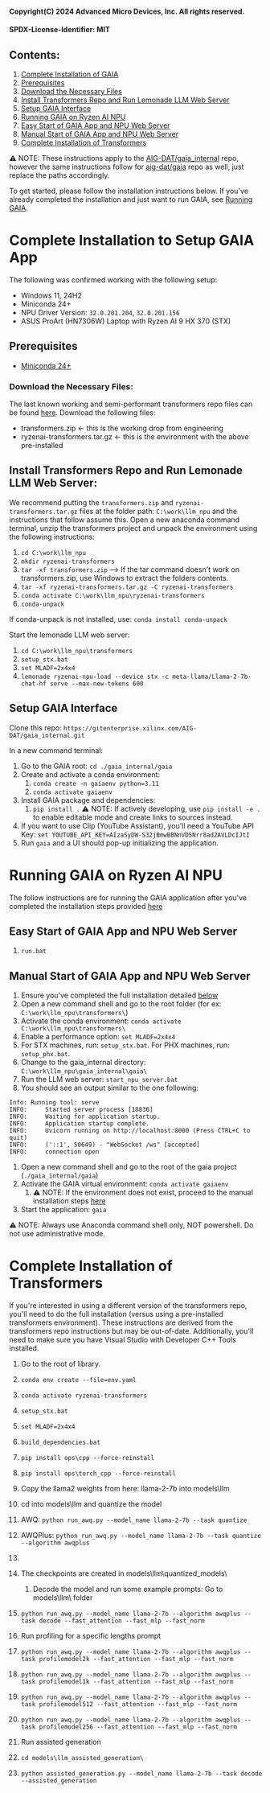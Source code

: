 #### Copyright(C) 2024 Advanced Micro Devices, Inc. All rights reserved.
#### SPDX-License-Identifier: MIT

## Contents:

1. [Complete Installation of GAIA](#complete-installation-to-setup-gaia-app)
1. [Prerequisites](#prerequisites)
1. [Download the Necessary Files](#download-the-necessary-files)
1. [Install Transformers Repo and Run Lemonade LLM Web Server](#install-transformers-repo-and-run-lemonade-llm-web-server)
1. [Setup GAIA Interface](#setup-gaia-interface)
1. [Running GAIA on Ryzen AI NPU](#running-gaia-on-ryzen-ai-npu)
1. [Easy Start of GAIA App and NPU Web Server](#easy-start-of-gaia-app-and-npu-web-server)
1. [Manual Start of GAIA App and NPU Web Server](#manual-start-of-gaia-app-and-npu-web-server)
1. [Complete Installation of Transformers](#complete-installation-of-transformers)

⚠️ NOTE: These instructions apply to the [AIG-DAT/gaia_internal](https://gitenterprise.xilinx.com/AIG-DAT/gaia_internal.git) repo, however the same instructions follow for [aig-dat/gaia](https://github.com/aigdat/gaia.git) repo as well, just replace the paths accordingly.

To get started, please follow the installation instructions below. If you've already completed the installation and just want to run GAIA, see [Running GAIA](#running-gaia-on-ryzen-ai-npu).

# Complete Installation to Setup GAIA App

The following was confirmed working with the following setup:

* Windows 11, 24H2
* Miniconda 24+
* NPU Driver Version: `32.0.201.204`, `32.0.201.156`
* ASUS ProArt (HN7306W) Laptop with Ryzen AI 9 HX 370 (STX)

## Prerequisites

* [Miniconda 24+](https://docs.anaconda.com/free/miniconda/)

### Download the Necessary Files:
The last known working and semi-performant transformers repo files can be found [here](https://amdcloud.sharepoint.com/:f:/s/AIM/Ent2aChXKxJEhii0rtLp76QBJesG90InAgdI0Vmco8-puw?e=ph8WiF). Download the following files:

* transformers.zip <- this is the working drop from engineering
* ryzenai-transformers.tar.gz <- this is the environment with the above pre-installed

## Install Transformers Repo and Run Lemonade LLM Web Server:

We recommend putting the `transformers.zip` and `ryzenai-transformers.tar.gz` files at the folder path: `C:\work\llm_npu` and the instructions that follow assume this.
Open a new anaconda command terminal, unzip the transformers project and unpack the environment using the following instructions:

1. `cd C:\work\llm_npu`
1. `mkdir ryzenai-transformers`
1. `tar -xf transformers.zip`  --> If the tar command doesn't work on transformers.zip, use Windows to extract the folders contents.
1. `tar -xf ryzenai-transformers.tar.gz -C ryzenai-transformers`
1. `conda activate C:\work\llm_npu\ryzenai-transformers`
1. `conda-unpack`

If conda-unpack is not installed, use: `conda install conda-unpack`

Start the lemonade LLM web server:

1. `cd C:\work\llm_npu\transformers`
1. `setup_stx.bat`
1. `set MLADF=2x4x4`
1. `lemonade ryzenai-npu-load --device stx -c meta-llama/Llama-2-7b-chat-hf serve --max-new-tokens 600`

## Setup GAIA Interface

Clone this repo:
`https://gitenterprise.xilinx.com/AIG-DAT/gaia_internal.git`

In a new command terminal:

1. Go to the GAIA root: `cd ./gaia_internal/gaia`
1. Create and activate a conda environment:
    1. `conda create -n gaiaenv python=3.11`
    1. `conda activate gaiaenv`
1. Install GAIA package and dependencies:
    1. `pip install .`
    ⚠️ NOTE: If actively developing, use `pip install -e .` to enable editable mode and create links to sources instead.
1. If you want to use Clip (YouTube Assistant), you'll need a YouTube API Key:
`set YOUTUBE_API_KEY=AIzaSyDW-S32jBmwBBNnVD5Nrr8ad2AVLDcIJtI`
1. Run `gaia` and a UI should pop-up initializing the application.


# Running GAIA on Ryzen AI NPU

The follow instructions are for running the GAIA application after you've completed the installation steps provided [here](#complete-installation-to-setup-gaia-app)

## Easy Start of GAIA App and NPU Web Server

1. `run.bat`

## Manual Start of GAIA App and NPU Web Server

1. Ensure you've completed the full installation detailed [below](#complete-installation-to-setup-gaia-app)
1. Open a new command shell and go to the root <transformers> folder (for ex: `C:\work\llm_npu\transformers\`)
1. Activate the conda environment: `conda activate C:\work\llm_npu\transformers\`
1. Enable a performance option: `set MLADF=2x4x4`
1. For STX machines, run: `setup_stx.bat`. For PHX machines, run: `setup_phx.bat`.
1. Change to the gaia_internal directory: `C:\work\llm_npu\gaia_internal\gaia\`
1. Run the LLM web server: `start_npu_server.bat`
1. You should see an output similar to the one following:

```
Info: Running tool: serve
INFO:     Started server process [18836]
INFO:     Waiting for application startup.
INFO:     Application startup complete.
INFO:     Uvicorn running on http://localhost:8000 (Press CTRL+C to quit)
INFO:     ('::1', 50649) - "WebSocket /ws" [accepted]
INFO:     connection open
```
1. Open a new command shell and go to the root of the gaia project (`./gaia_internal/gaia`)
1. Activate the GAIA virtual environment: `conda activate gaiaenv`
    1. ⚠️ NOTE: If the environment does not exist, proceed to the manual installation steps [here](#complete-installation-to-setup-gaia-app)
1. Start the application: `gaia`

⚠️ NOTE: Always use Anaconda command shell only, NOT powershell. Do not use administrative mode.


# Complete Installation of Transformers

If you're interested in using a different version of the transformers repo, you'll need to do the full installation (versus using a pre-installed transformers environment). These instructions are derived from the transformers repo instructions but may be out-of-date. Additionally, you'll need to make sure you have Visual Studio with Developer C++ Tools installed.

1. Go to the root of <transformers> library.
1. `conda env create --file=env.yaml`
1. `conda activate ryzenai-transformers`
1. `setup_stx.bat`
1. `set MLADF=2x4x4`
1. `build_dependencies.bat`
1. `pip install ops\cpp --force-reinstall`
1. `pip install ops\torch_cpp --force-reinstall`

1. Copy the llama2 weights from here: llama-2-7b  into models\llm
1. cd into models\llm and quantize the model
1. AWQ:  `python run_awq.py --model_name llama-2-7b --task quantize`
1. AWQPlus: `python run_awq.py --model_name llama-2-7b --task quantize --algorithm awqplus`
1. 
1. The checkpoints are created in models\llm\quantized_models\
    1. Decode the model and run some example prompts: Go to models\llm\ folder
1. `python run_awq.py --model_name llama-2-7b --algorithm awqplus --task decode --fast_attention --fast_mlp --fast_norm`

1. Run profiling for a specific lengths prompt
1. `python run_awq.py --model_name llama-2-7b --algorithm awqplus --task profilemodel2k --fast_attention --fast_mlp --fast_norm`
1. `python run_awq.py --model_name llama-2-7b --algorithm awqplus --task profilemodel1k --fast_attention --fast_mlp --fast_norm`
1. `python run_awq.py --model_name llama-2-7b --algorithm awqplus --task profilemodel512 --fast_attention --fast_mlp --fast_norm`
1. `python run_awq.py --model_name llama-2-7b --algorithm awqplus --task profilemodel256 --fast_attention --fast_mlp --fast_norm`

1. Run assisted generation
1. `cd models\llm_assisted_generation\`
1. `python assisted_generation.py --model_name llama-2-7b --task decode --assisted_generation`
